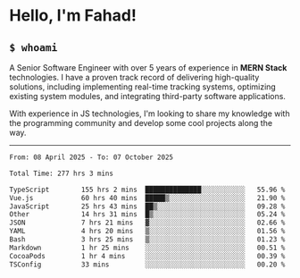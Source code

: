 <h1>Hello, I'm Fahad!</h1>

<h2><code>$ whoami</code></h2>

A Senior Software Engineer with over 5 years of experience in **MERN Stack** technologies. I have a proven track record of delivering high-quality solutions, including implementing real-time tracking systems, optimizing existing system modules, and integrating third-party software applications.

With experience in JS technologies, I'm looking to share my knowledge with the programming community and develop some cool projects along the way.

---

<!--START_SECTION:waka-->

```txt
From: 08 April 2025 - To: 07 October 2025

Total Time: 277 hrs 3 mins

TypeScript        155 hrs 2 mins  ██████████████░░░░░░░░░░░   55.96 %
Vue.js            60 hrs 40 mins  █████▒░░░░░░░░░░░░░░░░░░░   21.90 %
JavaScript        25 hrs 43 mins  ██▒░░░░░░░░░░░░░░░░░░░░░░   09.28 %
Other             14 hrs 31 mins  █▒░░░░░░░░░░░░░░░░░░░░░░░   05.24 %
JSON              7 hrs 21 mins   ▓░░░░░░░░░░░░░░░░░░░░░░░░   02.66 %
YAML              4 hrs 20 mins   ▒░░░░░░░░░░░░░░░░░░░░░░░░   01.56 %
Bash              3 hrs 25 mins   ▒░░░░░░░░░░░░░░░░░░░░░░░░   01.23 %
Markdown          1 hr 25 mins    ░░░░░░░░░░░░░░░░░░░░░░░░░   00.51 %
CocoaPods         1 hr 4 mins     ░░░░░░░░░░░░░░░░░░░░░░░░░   00.39 %
TSConfig          33 mins         ░░░░░░░░░░░░░░░░░░░░░░░░░   00.20 %
```

<!--END_SECTION:waka-->

<!--
**heyFahad/heyFahad** is a ✨ _special_ ✨ repository because its `README.md` (this file) appears on your GitHub profile.

Here are some ideas to get you started:

- 🔭 I’m currently working on ...
- 🌱 I’m currently learning ...
- 👯 I’m looking to collaborate on ...
- 🤔 I’m looking for help with ...
- 💬 Ask me about ...
- 📫 How to reach me: ...
- 😄 Pronouns: ...
- ⚡ Fun fact: ...
-->
